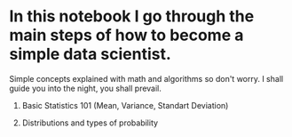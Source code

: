 # In this notebook I go through the main steps of how to become a simple data scientist.

Simple concepts explained with math and algorithms so don't worry. I shall guide you into the night, you shall prevail.


1. Basic Statistics 101 (Mean, Variance, Standart Deviation)

2. Distributions and types of probability
